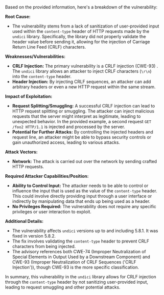 Based on the provided information, here's a breakdown of the vulnerability:

**Root Cause:**

- The vulnerability stems from a lack of sanitization of user-provided input used within the `content-type` header of HTTP requests made by the `undici` library. Specifically, the library did not properly validate the header value before sending it, allowing for the injection of Carriage Return Line Feed (CRLF) characters.

**Weaknesses/Vulnerabilities:**

- **CRLF Injection:** The primary vulnerability is a CRLF injection (CWE-93) . The `undici` library allows an attacker to inject CRLF characters (`\r\n`) into the `content-type` header.
- **Header Injection:** By injecting CRLF sequences, an attacker can add arbitrary headers or even a new HTTP request within the same stream.

**Impact of Exploitation:**

- **Request Splitting/Smuggling:** A successful CRLF injection can lead to HTTP request splitting or smuggling. The attacker can inject malicious requests that the server might interpret as legitimate, leading to unexpected behavior. In the provided example, a second request `GET /foo2 HTTP/1.1` is injected and processed by the server.
- **Potential for Further Attacks:** By controlling the injected headers and request line, an attacker might be able to bypass security controls or gain unauthorized access, leading to various attacks.

**Attack Vectors:**

- **Network:** The attack is carried out over the network by sending crafted HTTP requests.

**Required Attacker Capabilities/Position:**

- **Ability to Control Input:** The attacker needs to be able to control or influence the input that is used as the value of the `content-type` header. This could involve directly providing input through a user interface or indirectly by manipulating data that ends up being used as a header.
- **No Privileges Required:** The vulnerability does not require any specific privileges or user interaction to exploit.

**Additional Details:**

- The vulnerability affects `undici` versions up to and including 5.8.1. It was fixed in version 5.8.2.
- The fix involves validating the `content-type` header to prevent CRLF characters from being injected.
- The advisory references both CWE-74 (Improper Neutralization of Special Elements in Output Used by a Downstream Component) and CWE-93 (Improper Neutralization of CRLF Sequences ('CRLF Injection')), though CWE-93 is the more specific classification.

In summary, this vulnerability in the `undici` library allows for CRLF injection through the `content-type` header by not sanitizing user-provided input, leading to request smuggling and other potential attacks.